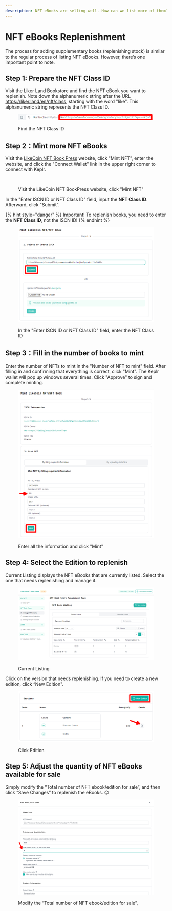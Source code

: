 ```yaml
---
description: NFT eBooks are selling well. How can we list more of them?
---
```


# NFT eBooks Replenishment

The process for adding supplementary books (replenishing stock) is similar to the regular process of listing NFT eBooks. However, there’s one important point to note.

## Step 1: Prepare the NFT Class ID <a href="#mint-nft-book" id="mint-nft-book"></a>

Visit the Liker Land Bookstore and find the NFT eBook you want to replenish. Note down the alphanumeric string after the URL https://liker.land/en/nft/class, starting with the word "like". This alphanumeric string represents the NFT Class ID.

<figure><img src="../../.gitbook/assets/Add Books 1-en.png" alt=""><figcaption><p>Find the NFT Class ID</p></figcaption></figure>

## Step 2：Mint more NFT eBooks <a href="#mint-nft-book" id="mint-nft-book"></a>

Visit the [LikeCoin NFT Book Press](https://likecoin.github.io/nft-book-press/) website, click "Mint NFT", enter the website, and click the "Connect Wallet" link in the upper right corner to connect with Keplr.

<figure><img src="broken-reference" alt=""><figcaption><p>Visit the LikeCoin NFT BookPress website, click "Mint NFT"</p></figcaption></figure>



In the "Enter ISCN ID or NFT Class ID" field, input the **NFT Class ID**. Afterward, click "Submit".

{% hint style="danger" %}
Important! To replenish books, you need to enter the **NFT Class ID**, not the ISCN ID!
{% endhint %}

<figure><img src="../../.gitbook/assets/Add Books 2.png" alt=""><figcaption><p>In the "Enter ISCN ID or NFT Class ID" field, enter the NFT Class ID</p></figcaption></figure>

## Step 3：Fill in the number of books to mint <a href="#mint-nft-book" id="mint-nft-book"></a>

Enter the number of NFTs to mint in the "Number of NFT to mint" field. After filling in and confirming that everything is correct, click "Mint". The Keplr wallet will pop up windows several times. Click "Approve" to sign and complete minting.

<figure><img src="../../.gitbook/assets/Add Books 3.png" alt=""><figcaption><p>Enter all the information and click "Mint"</p></figcaption></figure>

## Step 4: Select the Edition to replenish <a href="#mint-nft-book" id="mint-nft-book"></a>

Current Listing displays the NFT eBooks that are currently listed. Select the one that needs replenishing and manage it.

<figure><img src="../../.gitbook/assets/Manage NFT Books 1.png" alt=""><figcaption><p>Current Listing</p></figcaption></figure>

Click on the version that needs replenishing. If you need to create a new edition, click “New Edition".

<figure><img src="../../.gitbook/assets/Add Books 4.png" alt=""><figcaption><p>Click Edition</p></figcaption></figure>

## Step 5: Adjust the quantity of NFT eBooks available for sale <a href="#mint-nft-book" id="mint-nft-book"></a>

Simply modify the “Total number of NFT ebook/edition for sale”, and then click “Save Changes” to replenish the eBooks. 😊

<figure><img src="../../.gitbook/assets/Add Books 5.png" alt=""><figcaption><p>Modify the “Total number of NFT ebook/edition for sale”,</p></figcaption></figure>
